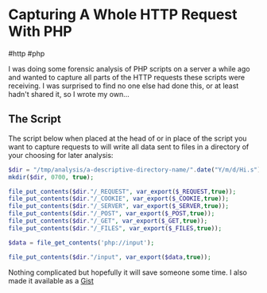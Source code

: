 # Capturing A Whole HTTP Request With PHP

#http
#php

I was doing some forensic analysis of PHP scripts on a server a while ago and wanted to capture all parts of the HTTP 
requests these scripts were receiving. I was surprised to find no one else had done this, or at least hadn't shared it, 
so I wrote my own...

## The Script

The script below when placed at the head of or in place of the script you want to capture requests to will write all 
data sent to files in a directory of your choosing for later analysis:

```php
$dir = "/tmp/analysis/a-descriptive-directory-name/".date("Y/m/d/Hi.s");
mkdir($dir, 0700, true);

file_put_contents($dir."/_REQUEST", var_export($_REQUEST,true));
file_put_contents($dir."/_COOKIE", var_export($_COOKIE,true));
file_put_contents($dir."/_SERVER", var_export($_SERVER,true));
file_put_contents($dir."/_POST", var_export($_POST,true));
file_put_contents($dir."/_GET", var_export($_GET,true));
file_put_contents($dir."/_FILES", var_export($_FILES,true));

$data = file_get_contents('php://input');

file_put_contents($dir."/input", var_export($data,true));
```

Nothing complicated but hopefully it will save someone some time. I also made it available as a [Gist](https://gist.github.com/moebrowne/a780716832686819d557)